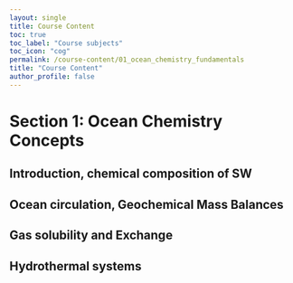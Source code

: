 ```yaml
---
layout: single
title: Course Content
toc: true
toc_label: "Course subjects"
toc_icon: "cog"
permalink: /course-content/01_ocean_chemistry_fundamentals
title: "Course Content"
author_profile: false
---
```


# Section 1: Ocean Chemistry Concepts
## Introduction, chemical composition of SW
## Ocean circulation, Geochemical Mass Balances
## Gas solubility and Exchange
## Hydrothermal systems 
